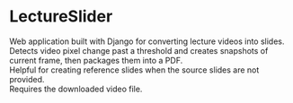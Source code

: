 # LectureSlider
Web application built with Django for converting lecture videos into slides. <br>
Detects video pixel change past a threshold and creates snapshots of current frame, then packages them into a PDF. <br>
Helpful for creating reference slides when the source slides are not provided. <br>
Requires the downloaded video file.
